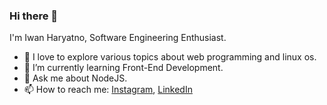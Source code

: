 ### Hi there 👋

I'm Iwan Haryatno, Software Engineering Enthusiast.

- 🔭 I love to explore various topics about web programming and linux os.
- 🌱 I’m currently learning Front-End Development.
- 💬 Ask me about NodeJS.
- 📫 How to reach me: [Instagram](https://instagram.com/_iwan.h), [LinkedIn](https://www.linkedin.com/in/iwan-haryatno-9510b6256)
